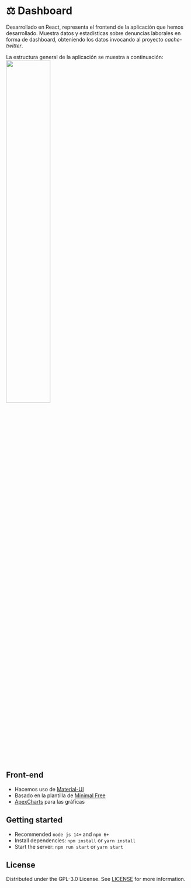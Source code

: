 # ⚖️ Dashboard
Desarrollado en React, representa el frontend de la aplicación que hemos desarrollado. Muestra datos y estadísticas sobre denuncias laborales en forma de dashboard, obteniendo los datos invocando al proyecto _cache-twitter_.

La estructura general de la aplicación se muestra a continuación:
<img src="/docs/dashboard.png" width="49%" >


## Front-end 
-   Hacemos uso de [Material-UI](https://material-ui.com/getting-started/installation/)
-   Basado en la plantilla de [Minimal Free](https://github.com/minimal-ui-kit/material-kit-react)
-   [ApexCharts](https://github.com/apexcharts/react-apexcharts) para las gráficas
 
## Getting started

- Recommended `node js 14+` and `npm 6+`
- Install dependencies: `npm install` or `yarn install`
- Start the server: `npm run start` or `yarn start`

## License

Distributed under the GPL-3.0 License. See [LICENSE](https://github.com/jjavimu/dashboard-twitter/blob/main/LICENSE) for more information.

